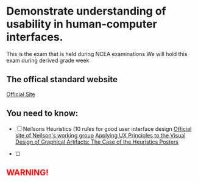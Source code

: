 # Demonstrate understanding of usability in human-computer interfaces.

This is the exam that is held during NCEA examinations
We will hold this exam during derived grade week

## The offical standard website 
[Official Site](https://ncea.education.govt.nz/technology/digital-technologies/1/3?view=standard)


## You need to know:
- [ ] Neilsons Heuristics (10 rules for good user interface design
      [Official site of Neilson's working group](https://www.nngroup.com/)
      [Applying UX Principles to the Visual Design of Graphical Artifacts: The Case of the Heuristics Posters](https://www.nngroup.com/articles/visual-design-heuristics-posters/)

- [ ] 


## <font color='red'>WARNING! </font>

